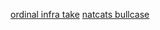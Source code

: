 [ordinal infra take](https://x.com/bitcoinbeezy/status/1867189868956168258)
[natcats bullcase](https://x.com/bitoordileone/status/1867289159582253505)
 